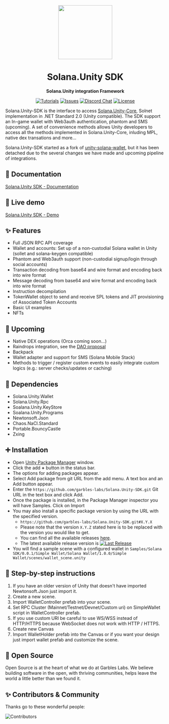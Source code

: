 <div align="center">
  <img height="170x" src="https://i.imgur.com/UvulxS0.png" />

  <h1>Solana.Unity SDK</h1>

  <p>
    <strong>Solana.Unity integration Framework</strong>
  </p>

  <p>
    <a href="https://developers.garbles.fun"><img alt="Tutorials" src="https://img.shields.io/badge/docs-tutorials-blueviolet" /></a>
    <a href="https://github.com/garbles-labs/Solana.Unity-SDK/issues"><img alt="Issues" src="https://img.shields.io/github/issues/garbles-labs/Solana.Unity-SDK?color=blueviolet" /></a>
    <a href="https://discord.gg/PDeRXyVURd"><img alt="Discord Chat" src="https://img.shields.io/discord/943797222162726962?color=blueviolet" /></a>
    <a href="https://opensource.org/licenses/MIT"><img alt="License" src="https://img.shields.io/github/license/garbles-labs/Solana.Unity-SDK?color=blueviolet" /></a>
  </p>
</div>
  
Solana.Unity-SDK is the interface to access [Solana.Unity-Core](https://github.com/garbles-labs/Solana.Unity-Core), Solnet implementation in .NET Standard 2.0 (Unity compatible).
The SDK support an In-game wallet with Web3auth authentication, phantom and SMS (upcoming). A set of convenience methods allows Unity developers to access all the methods implemented in Solana.Unity-Core, inluding MPL, native dex transations and more...

Solana.Unity-SDK started as a fork of [unity-solana-wallet](https://github.com/allartprotocol/unity-solana-wallet), but it has been detached due to the several changes we have made and upcoming pipeline of integrations. 

## 📝 Documentation

[Solana.Unity SDK - Documentation](http://developers.garbles.fun/)

## 🚀 Live demo

[Solana.Unity SDK - Demo](https://solana-unity-sdk.garbles.fun/)

## ✨ Features
- Full JSON RPC API coverage
- Wallet and accounts: Set up of a non-custodial Solana wallet in Unity (sollet and solana-keygen compatible)
- Phantom and Web3auth support (non-custodial signup/login through social accounts)
- Transaction decoding from base64 and wire format and encoding back into wire format
- Message decoding from base64 and wire format and encoding back into wire format
- Instruction decompilation 
- TokenWallet object to send and receive SPL tokens and JIT provisioning of Associated Token Accounts 
- Basic UI examples 
- NFTs

## 🚩 Upcoming
- Native DEX operations (Orca coming soon...)
- Raindrops integration, see the [DAO proposal](https://app.realms.today/dao/DTP/proposal/AyEMvQTicTBZJjfVkrhMRYTGEWczwHrdXpPuV74VpRt9) 
- Backpack
- Wallet adapter and support for SMS (Solana Mobile Stack)
- Methods to trigger / register custom events to easily integrate custom logics (e.g.: server checks/updates or caching)

## 📌 Dependencies
- Solana.Unity.Wallet
- Solana.Unity.Rpc
- Soalana.Unity.KeyStore
- Soalana.Unity.Programs
- Newtonsoft.Json
- Chaos.NaCl.Standard
- Portable.BouncyCastle
- Zxing

## ➕ Installation

* Open [Unity Package Manager](https://docs.unity3d.com/Manual/upm-ui.html) window.
* Click the add **+** button in the status bar.
* The options for adding packages appear.
* Select Add package from git URL from the add menu. A text box and an Add button appear.
* Enter the `https://github.com/garbles-labs/Solana.Unity-SDK.git` Git URL in the text box and click Add.
* Once the package is installed, in the Package Manager inspector you will have Samples. Click on Import
* You may also install a specific package version by using the URL with the specified version.
  * `https://github.com/garbles-labs/Solana.Unity-SDK.git#X.Y.X`
  * Please note that the version `X.Y.Z` stated here is to be replaced with the version you would like to get.
  * You can find all the available releases [here](https://github.com/garbles-labs/Solana.Unity-SDK/releases).
  * The latest available release version is [![Last Release](https://img.shields.io/github/v/release/garbles-labs/Solana.Unity-SDK)](https://github.com/Sgarbles-labs/Solana.Unity-SDK/releases/latest)
* You will find a sample scene with a configured wallet in `Samples/Solana SDK/0.0.1/Simple Wallet/Solana Wallet/1.0.0/Simple Wallet/scenes/wallet_scene.unity`

## 👷 Step-by-step instructions
1. If you have an older version of Unity that doesn't have imported Newtonsoft.Json just import it.
2. Create a new scene.
3. Import WalletController prefab into your scene.
4. Set RPC Cluster (Mainnet/Testnet/Devnet/Custom uri) on SimpleWallet script in WalletController prefab.
5. If you use custom URI be careful to use WS/WSS instead of HTTP/HTTPS because WebSocket does not work with HTTP / HTTPS.
6. Create new Canvas
7. Import WalletHolder prefab into the Canvas or if you want your design just import wallet prefab and customize the scene.


## 💚 Open Source
Open Source is at the heart of what we do at Garbles Labs. We believe building software in the open, with thriving communities, helps leave the world a little better than we found it.

## ✨ Contributors & Community

Thanks go to these wonderful people:

![Contributors](https://garbles-labs.github.io/Solana.Unity-SDK/metrics.repository.svg)
